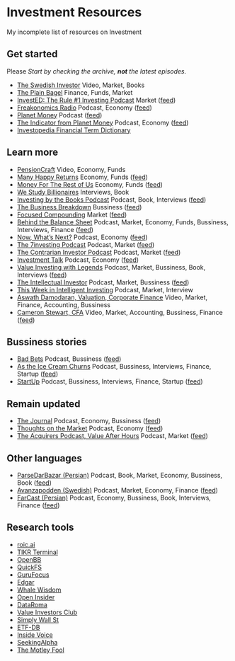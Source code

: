 # Investment Resources
My incomplete list of resources on Investment

<!---
- [LinkDescription](https://link) (Video/Podcast/Book) Market, Economy, Accounting, Funds, Bussiness, Book, Interviews, Finance, Startup ([feed](https://rssfeed))
-->

## Get started 

Please _Start by checking the archive, **not** the latest episodes._

- [The Swedish Investor](https://www.youtube.com/c/TheSwedishInvestor/) Video, Market, Books
- [The Plain Bagel](https://www.youtube.com/c/ThePlainBagel/) Finance, Funds, Market
- [InvestED: The Rule #1 Investing Podcast](http://www.investedpodcast.com/) Market ([feed](https://feeds.megaphone.fm/investedpodcast))
- [Freakonomics Radio](http://freakonomics.com/) Podcast, Economy ([feed](https://feeds.simplecast.com/Y8lFbOT4))
- [Planet Money](https://www.npr.org/podcasts/510289/planet-money) Podcast ([feed](https://feeds.npr.org/510289/podcast.xml))
- [The Indicator from Planet Money](https://www.npr.org/sections/money/567724614/the-indicator) Podcast, Economy ([feed](https://rssfeed))
- [Investopedia Financial Term Dictionary](https://www.investopedia.com/financial-term-dictionary-4769738)

## Learn more
- [PensionCraft](https://www.youtube.com/c/Pensioncraft) Video, Economy, Funds
- [Many Happy Returns](https://many-happy-returns.captivate.fm/)  Economy, Funds  ([feed](https://feeds.captivate.fm/many-happy-returns/))
- [Money For The Rest of Us](https://moneyfortherestofus.com/) Economy, Funds ([feed](https://rss.art19.com/money-for-the-rest-of-us))
- [We Study Billionaires](https://www.theinvestorspodcast.com/) Interviews, Book
- [Investing by the Books Podcast](https://www.investingbythebooks.com/podcast) Podcast, Book, Interviews ([feed](https://fast.wistia.com/channels/k0okf4g9ht/rss))
- [The Business Breakdown](https://anchor.fm/steven-beck) Bussiness  ([feed](https://anchor.fm/s/4974f330/podcast/rss))
- [Focused Compounding](https://focusedcompounding.com/) Market ([feed](https://focusedcompounding.libsyn.com/rss)) 
- [Behind the Balance Sheet](https://www.behindthebalancesheet.com/podcasts) Podcast, Market, Economy, Funds, Bussiness, Interviews, Finance ([feed](https://rssfeed))
- [Now, What’s Next?](https://www.morganstanley.com/ideas/now-whats-next-podcast.html) Podcast, Economy ([feed](https://rss.art19.com/now-whats-next))
- [The 7investing Podcast](https://7investing.com/) Podcast, Market ([feed](https://anchor.fm/s/1659b6fc/podcast/rss))
- [The Contrarian Investor Podcast](https://contrarianpod.com/) Podcast, Market ([feed](https://contrarian.libsyn.com/rss))
- [Investment Talk](investmenttalk.substack.com) Podcast, Economy ([feed](https://api.substack.com/feed/podcast/47638/private/466057aa-201c-478b-8c3d-a31b707a0dde.rss))
- [Value Investing with Legends](http://valueinvestingwithlegends.com/)  Podcast, Market, Bussiness, Book, Interviews ([feed](https://valueinvestingwithlegends.libsyn.com/rss))
- [The Intellectual Investor](https://investor.fm/) Podcast, Market, Bussiness ([feed](https://investor.fm/rss))
- [This Week in Intelligent Investing](https://moiglobal.com/category/channel/twiii/) Podcast, Market, Interview
- [Aswath Damodaran, Valuation, Corporate Finance](https://www.youtube.com/c/AswathDamodaranonValuation) Video, Market, Finance, Accounting, Bussiness
- [Cameron Stewart, CFA](https://www.youtube.com/c/CameronStewartCFA/) Video, Market, Accounting, Bussiness, Finance ([feed](https://rssfeed))

## Bussiness stories
- [Bad Bets](https://www.wsj.com/podcasts/bad-bets) Podcast, Bussiness ([feed](https://video-api.wsj.com/podcast/rss/wsj/bad-bets?partner=itunes))
- [As the Ice Cream Churns](https://anchor.fm/astheicecreamchurns) Podcast, Bussiness, Interviews, Finance, Startup ([feed](https://video-api.wsj.com/podcast/rss/wsj/bad-bets?partner=itunes))
- [StartUp](https://gimletmedia.com/shows/startup) Podcast, Bussiness, Interviews, Finance, Startup ([feed](https://feeds.megaphone.fm/startup))

## Remain updated
- [The Journal](https://www.wsj.com/podcasts/the-journal) Podcast, Economy, Bussiness ([feed](https://video-api.wsj.com/podcast/rss/wsj/the-journal))
- [Thoughts on the Market](https://art19.com/shows/thoughts-on-the-market) Podcast, Economy ([feed](https://rss.art19.com/thoughts-on-the-market))
- [The Acquirers Podcast, Value After Hours](https://acquirersmultiple.com/) Podcast, Market ([feed](https://anchor.fm/s/9603714/podcast/rss))

## Other languages
- [ParseDarBazar (Persian)](https://mehdi70501002.podbean.com/) Podcast, Book, Market, Economy, Bussiness, Book ([feed](https://feed.podbean.com/mehdi70501002/feed.xml))
- [Avanzapodden (Swedish)](http://www.avanza.se/) Podcast, Market, Economy, Finance ([feed](https://feeds.soundcloud.com/users/soundcloud:users:352069556/sounds.rss))
- [FarCast (Persian)](https://anchor.fm/daneshgoo) Podcast, Economy, Bussiness, Book, Interviews, Finance ([feed](https://anchor.fm/s/6d6f3ad4/podcast/rss))

## Research tools
- [roic.ai](https://roic.ai/)
- [TIKR Terminal](https://tikr.com/)
- [OpenBB](https://www.openbb.co/)
- [QuickFS](https://quickfs.net/)
- [GuruFocus](https://www.gurufocus.com/)
- [Edgar](https://www.sec.gov/edgar.shtml)
- [Whale Wisdom](https://whalewisdom.com/)
- [Open Insider](http://openinsider.com/)
- [DataRoma](https://www.dataroma.com/m/home.php)
- [Value Investors Club](https://valueinvestorsclub.com/)
- [Simply Wall St](https://simplywall.st/)
- [ETF-DB](https://etfdb.com/)
- [Inside Voice](https://www.insidevoice.se/)
- [SeekingAlpha](https://seekingalpha.com/)
- [The Motley Fool](https://www.fool.com)
